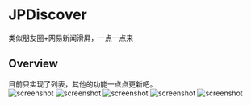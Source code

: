 # JPDiscover
类似朋友圈+网易新闻滑屏，一点一点来

## Overview
目前只实现了列表，其他的功能一点点更新吧。<br /> 
![screenshot](https://github.com/zhujia18/JPDiscover/blob/master/Screenshoot/1.png)
![screenshot](https://github.com/zhujia18/JPDiscover/blob/master/Screenshoot/2.png)
![screenshot](https://github.com/zhujia18/JPDiscover/blob/master/Screenshoot/3.png)
![screenshot](https://github.com/zhujia18/JPDiscover/blob/master/Screenshoot/effect.gif)
![screenshot](https://github.com/zhujia18/JPDiscover/blob/master/Screenshoot/frame.png)